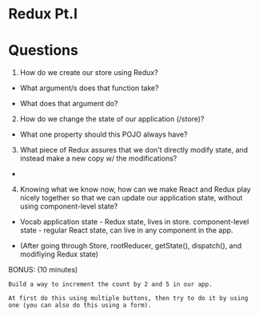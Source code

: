 # Redux Pt.I

# Questions

1. How do we create our store using Redux?
  - What argument/s does that function take?

  - What does that argument do?


2. How do we change the state of our application (/store)?
  - What one property should this POJO always have?


3. What piece of Redux assures that we don't directly modify state, and 
instead make a new copy w/ the modifications?
  - 


4. Knowing what we know now, how can we make React and Redux play nicely together so that we can update our application state, without using component-level state?


* Vocab
application state - Redux state, lives in store.
component-level state - regular React state, can live in any component in the app.


* (After going through Store, rootReducer, getState(), dispatch(), and modifiying Redux state)


BONUS: (10 minutes)
```
Build a way to increment the count by 2 and 5 in our app. 

At first do this using multiple buttons, then try to do it by using one (you can also do this using a form).
```